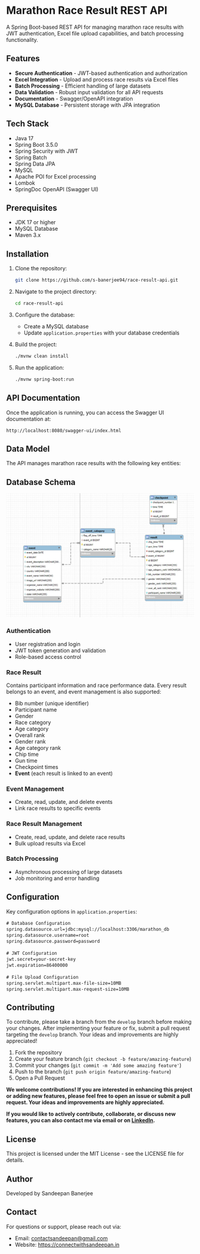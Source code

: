 # Marathon Race Result REST API

A Spring Boot-based REST API for managing marathon race results with JWT authentication, Excel file upload capabilities, and batch processing functionality.

## Features

* **Secure Authentication** - JWT-based authentication and authorization
* **Excel Integration** - Upload and process race results via Excel files
* **Batch Processing** - Efficient handling of large datasets
* **Data Validation** - Robust input validation for all API requests
* **Documentation** - Swagger/OpenAPI integration
* **MySQL Database** - Persistent storage with JPA integration

## Tech Stack

* Java 17
* Spring Boot 3.5.0
* Spring Security with JWT
* Spring Batch
* Spring Data JPA
* MySQL
* Apache POI for Excel processing
* Lombok
* SpringDoc OpenAPI (Swagger UI)

## Prerequisites

* JDK 17 or higher
* MySQL Database
* Maven 3.x

## Installation

1. Clone the repository:
   ```bash
   git clone https://github.com/s-banerjee94/race-result-api.git
   ```

2. Navigate to the project directory:
   ```bash
   cd race-result-api
   ```

3. Configure the database:
    - Create a MySQL database
    - Update `application.properties` with your database credentials

4. Build the project:
   ```bash
   ./mvnw clean install
   ```

5. Run the application:
   ```bash
   ./mvnw spring-boot:run
   ```

## API Documentation

Once the application is running, you can access the Swagger UI documentation at:
```
http://localhost:8080/swagger-ui/index.html
```

## Data Model

The API manages marathon race results with the following key entities:


## Database Schema

![Database Schema](./dbschema.jpg)

### Authentication
- User registration and login
- JWT token generation and validation
- Role-based access control


### Race Result
Contains participant information and race performance data. Every result belongs to an event, and event management is also supported:
- Bib number (unique identifier)
- Participant name
- Gender
- Race category
- Age category
- Overall rank
- Gender rank
- Age category rank
- Chip time
- Gun time
- Checkpoint times
- **Event** (each result is linked to an event)

### Event Management
- Create, read, update, and delete events
- Link race results to specific events


### Race Result Management
- Create, read, update, and delete race results
- Bulk upload results via Excel

### Batch Processing
- Asynchronous processing of large datasets
- Job monitoring and error handling



## Configuration

Key configuration options in `application.properties`:

```properties
# Database Configuration
spring.datasource.url=jdbc:mysql://localhost:3306/marathon_db
spring.datasource.username=root
spring.datasource.password=password

# JWT Configuration
jwt.secret=your-secret-key
jwt.expiration=86400000

# File Upload Configuration
spring.servlet.multipart.max-file-size=10MB
spring.servlet.multipart.max-request-size=10MB
```



## Contributing

To contribute, please take a branch from the `develop` branch before making your changes. After implementing your feature or fix, submit a pull request targeting the `develop` branch. Your ideas and improvements are highly appreciated!

1. Fork the repository
2. Create your feature branch (`git checkout -b feature/amazing-feature`)
3. Commit your changes (`git commit -m 'Add some amazing feature'`)
4. Push to the branch (`git push origin feature/amazing-feature`)
5. Open a Pull Request

**We welcome contributions! If you are interested in enhancing this project or adding new features, please feel free to open an issue or submit a pull request. Your ideas and improvements are highly appreciated.**

**If you would like to actively contribute, collaborate, or discuss new features, you can also contact me via email or on [LinkedIn](https://www.linkedin.com/in/connect2sandy/).**

## License

This project is licensed under the MIT License - see the LICENSE file for details.

## Author

Developed by Sandeepan Banerjee

## Contact

For questions or support, please reach out via:
- Email: contactsandeepan@gmail.com
- Website: https://connectwithsandeepan.in